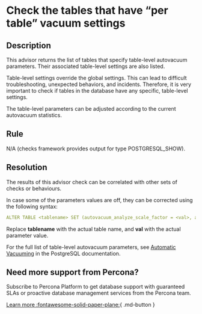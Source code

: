 # Check the tables that have “per table” vacuum settings

## Description
This advisor returns the list of tables that specify table-level autovacuum parameters. Their associated table-level settings are also listed. 

Table-level settings override the global settings. This can lead to difficult troubleshooting, unexpected behaviors, and incidents. Therefore, it is very important to check if tables in the database have any specific, table-level settings. 

The table-level parameters can be adjusted according to the current autovacuum statistics.


## Rule
N/A (checks framework provides output for type POSTGRESQL_SHOW).

## Resolution
The results of this advisor check can be correlated with other sets of checks or behaviours.

In case some of the parameters values are off, they can be corrected using the following syntax:

``` yaml
ALTER TABLE <tablename> SET (autovacuum_analyze_scale_factor = <val>, autovacuum_vacuum_scale_factor = <val>, autovacuum_vacuum_threshold = <val>, autovacuum_analyze_threshold = <val>); 
```

Replace **tablename** with the actual table name, and **val** with the actual parameter value. 

For the full list of table-level autovacuum parameters, see [Automatic Vacuuming](https://www.postgresql.org/docs/current/runtime-config-autovacuum.html) in the PostgreSQL documentation.

## Need more support from Percona?
Subscribe to Percona Platform to get database support with guaranteed SLAs or proactive database management services from the Percona team.

[Learn more :fontawesome-solid-paper-plane:](https://per.co.na/subscribe){ .md-button }